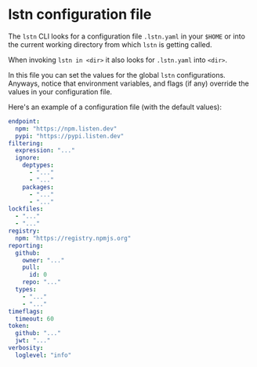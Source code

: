 # lstn configuration file

The `lstn` CLI looks for a configuration file `.lstn.yaml` in your `$HOME` or into the current working directory from which `lstn` is getting called.

When invoking `lstn in <dir>` it also looks for `.lstn.yaml` into `<dir>`.

In this file you can set the values for the global `lstn` configurations.
Anyways, notice that environment variables, and flags (if any) override the values in your configuration file.

Here's an example of a configuration file (with the default values):

```yaml
endpoint: 
  npm: "https://npm.listen.dev"
  pypi: "https://pypi.listen.dev"
filtering: 
  expression: "..."
  ignore: 
    deptypes: 
      - "..."
      - "..."
    packages: 
      - "..."
      - "..."
lockfiles: 
  - "..."
  - "..."
registry: 
  npm: "https://registry.npmjs.org"
reporting: 
  github: 
    owner: "..."
    pull: 
      id: 0
    repo: "..."
  types: 
    - "..."
    - "..."
timeflags: 
  timeout: 60
token: 
  github: "..."
  jwt: "..."
verbosity: 
  loglevel: "info"
```
